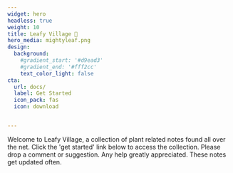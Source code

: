```yaml
---
widget: hero
headless: true
weight: 10
title: Leafy Village 🍃 
hero_media: mightyleaf.png
design:
  background:
    #gradient_start: '#d9ead3'
    #gradient_end: '#fff2cc'
    text_color_light: false
cta:
  url: docs/
  label: Get Started
  icon_pack: fas
  icon: download


---
```



Welcome to Leafy Village, a collection of plant related notes found all over the net. Click the 'get started' link below to access the collection. Please drop a comment or suggestion. Any help greatly appreciated. These notes get updated often. 




